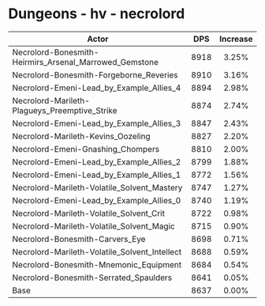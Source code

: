# Dungeons - hv - necrolord
| Actor | DPS | Increase |
|---|:---:|:---:|
|Necrolord-Bonesmith-Heirmirs_Arsenal_Marrowed_Gemstone|8918|3.25%|
|Necrolord-Bonesmith-Forgeborne_Reveries|8910|3.16%|
|Necrolord-Emeni-Lead_by_Example_Allies_4|8894|2.98%|
|Necrolord-Marileth-Plagueys_Preemptive_Strike|8874|2.74%|
|Necrolord-Emeni-Lead_by_Example_Allies_3|8847|2.43%|
|Necrolord-Marileth-Kevins_Oozeling|8827|2.20%|
|Necrolord-Emeni-Gnashing_Chompers|8810|2.00%|
|Necrolord-Emeni-Lead_by_Example_Allies_2|8799|1.88%|
|Necrolord-Emeni-Lead_by_Example_Allies_1|8772|1.56%|
|Necrolord-Marileth-Volatile_Solvent_Mastery|8747|1.27%|
|Necrolord-Emeni-Lead_by_Example_Allies_0|8740|1.19%|
|Necrolord-Marileth-Volatile_Solvent_Crit|8722|0.98%|
|Necrolord-Marileth-Volatile_Solvent_Magic|8715|0.90%|
|Necrolord-Bonesmith-Carvers_Eye|8698|0.71%|
|Necrolord-Marileth-Volatile_Solvent_Intellect|8688|0.59%|
|Necrolord-Bonesmith-Mnemonic_Equipment|8684|0.54%|
|Necrolord-Bonesmith-Serrated_Spaulders|8641|0.05%|
|Base|8637|0.00%|
